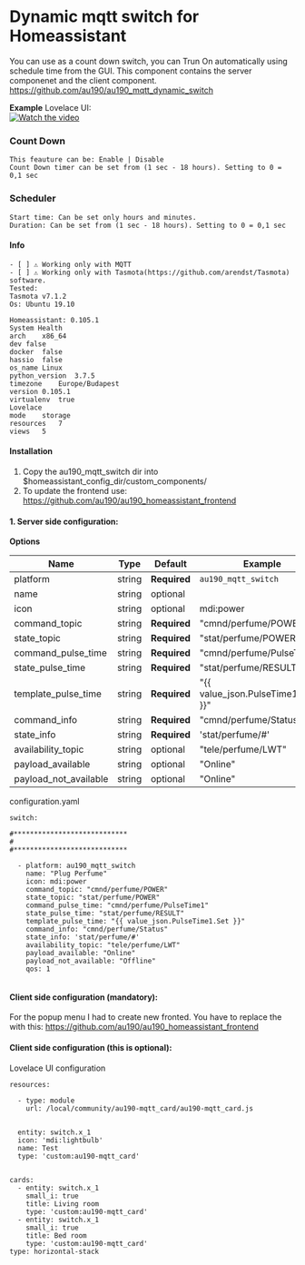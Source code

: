 # Dynamic mqtt switch for Homeassistant


You can use as a count down switch, you can Trun On automatically using schedule time from the GUI.
This component contains the server componenet and the client component.
https://github.com/au190/au190_mqtt_dynamic_switch


**Example**
Lovelace UI:<br />
[![Watch the video](https://img.youtube.com/vi/D6Lkr_acK_s/0.jpg)](https://www.youtube.com/watch?v=D6Lkr_acK_s "Watch the video")

### Count Down
```
This feauture can be: Enable | Disable
Count Down timer can be set from (1 sec - 18 hours). Setting to 0 = 0,1 sec
```


### Scheduler
```
Start time: Can be set only hours and minutes.
Duration: Can be set from (1 sec - 18 hours). Setting to 0 = 0,1 sec
```


#### Info
```
- [ ] ⚠️ Working only with MQTT
- [ ] ⚠️ Working only with Tasmota(https://github.com/arendst/Tasmota) software. 
Tested:
Tasmota v7.1.2
Os: Ubuntu 19.10

Homeassistant: 0.105.1
System Health
arch	x86_64
dev	false
docker	false
hassio	false
os_name	Linux
python_version	3.7.5
timezone	Europe/Budapest
version	0.105.1
virtualenv	true
Lovelace
mode	storage
resources	7
views	5
```


#### Installation
1. Copy the au190_mqtt_switch dir into $homeassistant_config_dir/custom_components/<br />
2. To update the frontend use: https://github.com/au190/au190_homeassistant_frontend


#### 1. Server side configuration:

**Options**

| Name | Type | Default | Example | Description
| ---- | ---- | ------- | ----------- | -----------
| platform | string | **Required** | `au190_mqtt_switch`
| name | string | optional | 
| icon | string | optional | mdi:power
| command_topic | string | **Required** | "cmnd/perfume/POWER"
| state_topic | string | **Required** | "stat/perfume/POWER"
| command_pulse_time | string | **Required** | "cmnd/perfume/PulseTime1"
| state_pulse_time | string | **Required** | "stat/perfume/RESULT"
| template_pulse_time | string | **Required** | "{{ value_json.PulseTime1.Set }}"
| command_info | string | **Required** | "cmnd/perfume/Status"
| state_info | string | **Required** | 'stat/perfume/#'
| availability_topic | string | optional | "tele/perfume/LWT"
| payload_available | string | optional | "Online"
| payload_not_available | string | optional | "Online"


configuration.yaml

```
switch:

#****************************  
# 
#****************************

  - platform: au190_mqtt_switch
    name: "Plug Perfume"
    icon: mdi:power
    command_topic: "cmnd/perfume/POWER"
    state_topic: "stat/perfume/POWER"
    command_pulse_time: "cmnd/perfume/PulseTime1"
    state_pulse_time: "stat/perfume/RESULT"
    template_pulse_time: "{{ value_json.PulseTime1.Set }}"
    command_info: "cmnd/perfume/Status"
    state_info: 'stat/perfume/#'
    availability_topic: "tele/perfume/LWT"
    payload_available: "Online"
    payload_not_available: "Offline"
    qos: 1


```


#### Client side configuration (mandatory):
For the popup menu I had to create new fronted. You have to replace the with this: https://github.com/au190/au190_homeassistant_frontend


#### Client side configuration (this is optional):
Lovelace UI configuration

```
resources:

  - type: module
    url: /local/community/au190-mqtt_card/au190-mqtt_card.js

    
  entity: switch.x_1
  icon: 'mdi:lightbulb'
  name: Test
  type: 'custom:au190-mqtt_card'


cards:
  - entity: switch.x_1
    small_i: true
    title: Living room
    type: 'custom:au190-mqtt_card'
  - entity: switch.x_1
    small_i: true
    title: Bed room
    type: 'custom:au190-mqtt_card'
type: horizontal-stack

```



